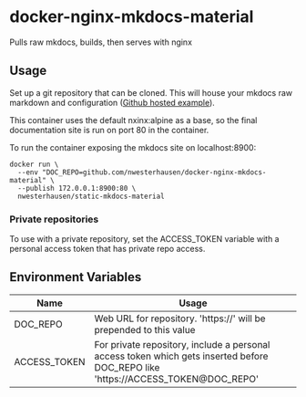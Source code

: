 # docker-nginx-mkdocs-material

Pulls raw mkdocs, builds, then serves with nginx

## Usage

Set up a git repository that can be cloned. This will house your mkdocs raw markdown and configuration ([Github hosted example](https://github.com/nwesterhausen/public-wiki)).

This container uses the default nxinx:alpine as a base, so the final documentation site is run on port 80 in the container.

To run the container exposing the mkdocs site on localhost:8900:

```
docker run \
  --env "DOC_REPO=github.com/nwesterhausen/docker-nginx-mkdocs-material" \
  --publish 172.0.0.1:8900:80 \
  nwesterhausen/static-mkdocs-material
```

### Private repositories

To use with a private repository, set the ACCESS_TOKEN variable with a personal access token that has private repo access.

## Environment Variables

| Name         | Usage                                                                                                                            |
| ------------ | -------------------------------------------------------------------------------------------------------------------------------- |
| DOC_REPO     | Web URL for repository. 'https://' will be prepended to this value                                                               |
| ACCESS_TOKEN | For private repository, include a personal access token which gets inserted before DOC_REPO like 'https://ACCESS_TOKEN@DOC_REPO' |